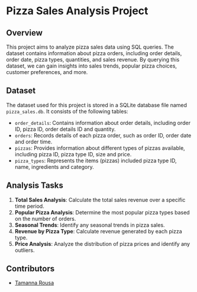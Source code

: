 # Pizza Sales Analysis Project

## Overview
This project aims to analyze pizza sales data using SQL queries. The dataset contains information about pizza orders, including order details, order date, pizza types, quantities, and sales revenue. By querying this dataset, we can gain insights into sales trends, popular pizza choices, customer preferences, and more.

## Dataset
The dataset used for this project is stored in a SQLite database file named `pizza_sales.db`. It consists of the following tables:

- `order_details`: Contains information about order details, including order ID, pizza ID, order details ID and quantity.
- `orders`: Records details of each pizza order, such as order ID, order date and order time.
- `pizzas`: Provides information about different types of pizzas available, including pizza ID, pizza type ID, size and price.
- `pizza_types`: Represents the items (pizzas) included pizza type ID, name, ingredients and category.

## Analysis Tasks
1. **Total Sales Analysis**: Calculate the total sales revenue over a specific time period.
2. **Popular Pizza Analysis**: Determine the most popular pizza types based on the number of orders.
3. **Seasonal Trends**: Identify any seasonal trends in pizza sales.
4. **Revenue by Pizza Type**: Calculate revenue generated by each pizza type.
5. **Price Analysis**: Analyze the distribution of pizza prices and identify any outliers.

## Contributors
- [Tamanna Rousa](https://github.com/TamannaRousa)
